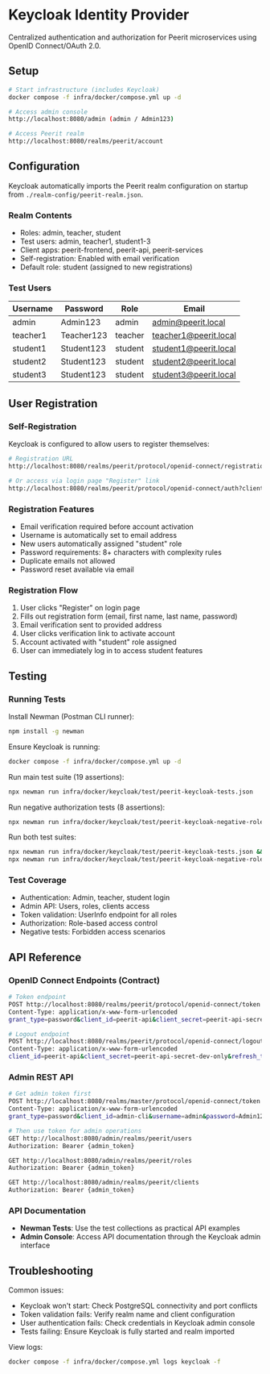 # Keycloak Identity Provider

Centralized authentication and authorization for Peerit microservices using OpenID Connect/OAuth 2.0.

## Setup

```bash
# Start infrastructure (includes Keycloak)
docker compose -f infra/docker/compose.yml up -d

# Access admin console
http://localhost:8080/admin (admin / Admin123)

# Access Peerit realm  
http://localhost:8080/realms/peerit/account
```

## Configuration

Keycloak automatically imports the Peerit realm configuration on startup from `./realm-config/peerit-realm.json`.

### Realm Contents
- Roles: admin, teacher, student
- Test users: admin, teacher1, student1-3
- Client apps: peerit-frontend, peerit-api, peerit-services
- Self-registration: Enabled with email verification
- Default role: student (assigned to new registrations)

### Test Users

| Username | Password | Role | Email |
|----------|----------|------|-------|
| admin | Admin123 | admin | admin@peerit.local |
| teacher1 | Teacher123 | teacher | teacher1@peerit.local |
| student1 | Student123 | student | student1@peerit.local |
| student2 | Student123 | student | student2@peerit.local |
| student3 | Student123 | student | student3@peerit.local |

## User Registration

### Self-Registration

Keycloak is configured to allow users to register themselves:

```bash
# Registration URL
http://localhost:8080/realms/peerit/protocol/openid-connect/registrations?client_id=peerit-frontend&response_type=code&scope=openid&redirect_uri=http://localhost:3000

# Or access via login page "Register" link
http://localhost:8080/realms/peerit/protocol/openid-connect/auth?client_id=peerit-frontend&response_type=code&scope=openid&redirect_uri=http://localhost:3000
```

### Registration Features

- Email verification required before account activation
- Username is automatically set to email address
- New users automatically assigned "student" role
- Password requirements: 8+ characters with complexity rules
- Duplicate emails not allowed
- Password reset available via email

### Registration Flow

1. User clicks "Register" on login page
2. Fills out registration form (email, first name, last name, password)
3. Email verification sent to provided address
4. User clicks verification link to activate account
5. Account activated with "student" role assigned
6. User can immediately log in to access student features

## Testing

### Running Tests

Install Newman (Postman CLI runner):

```bash
npm install -g newman
```

Ensure Keycloak is running:

```bash
docker compose -f infra/docker/compose.yml up -d
```

Run main test suite (19 assertions):

```bash
npx newman run infra/docker/keycloak/test/peerit-keycloak-tests.json
```

Run negative authorization tests (8 assertions):

```bash
npx newman run infra/docker/keycloak/test/peerit-keycloak-negative-role-tests.json
```

Run both test suites:

```bash
npx newman run infra/docker/keycloak/test/peerit-keycloak-tests.json && \
npx newman run infra/docker/keycloak/test/peerit-keycloak-negative-role-tests.json
```

### Test Coverage

- Authentication: Admin, teacher, student login
- Admin API: Users, roles, clients access  
- Token validation: UserInfo endpoint for all roles
- Authorization: Role-based access control
- Negative tests: Forbidden access scenarios

## API Reference

### OpenID Connect Endpoints (Contract)

```bash
# Token endpoint
POST http://localhost:8080/realms/peerit/protocol/openid-connect/token
Content-Type: application/x-www-form-urlencoded
grant_type=password&client_id=peerit-api&client_secret=peerit-api-secret-dev-only&username=admin&password=Admin123

# Logout endpoint
POST http://localhost:8080/realms/peerit/protocol/openid-connect/logout
Content-Type: application/x-www-form-urlencoded
client_id=peerit-api&client_secret=peerit-api-secret-dev-only&refresh_token={refresh_token}
```

### Admin REST API

```bash
# Get admin token first
POST http://localhost:8080/realms/master/protocol/openid-connect/token
Content-Type: application/x-www-form-urlencoded
grant_type=password&client_id=admin-cli&username=admin&password=Admin123

# Then use token for admin operations
GET http://localhost:8080/admin/realms/peerit/users
Authorization: Bearer {admin_token}

GET http://localhost:8080/admin/realms/peerit/roles  
Authorization: Bearer {admin_token}

GET http://localhost:8080/admin/realms/peerit/clients
Authorization: Bearer {admin_token}
```

### API Documentation

- **Newman Tests**: Use the test collections as practical API examples
- **Admin Console**: Access API documentation through the Keycloak admin interface

## Troubleshooting

Common issues:

- Keycloak won't start: Check PostgreSQL connectivity and port conflicts
- Token validation fails: Verify realm name and client configuration  
- User authentication fails: Check credentials in Keycloak admin console
- Tests failing: Ensure Keycloak is fully started and realm imported

View logs:

```bash
docker compose -f infra/docker/compose.yml logs keycloak -f
```
